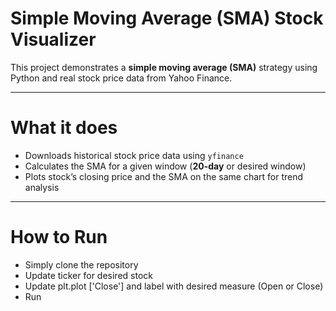 # Simple Moving Average (SMA) Stock Visualizer

This project demonstrates a **simple moving average (SMA)** strategy using Python and real stock price data from Yahoo Finance.

------------------------------------------------------

# What it does

- Downloads historical stock price data using `yfinance`
- Calculates the SMA for a given window (**20-day** or desired window)
- Plots stock’s closing price and the SMA on the same chart for trend analysis

------------------------------------------------------

# How to Run 
- Simply clone the repository
- Update ticker for desired stock 
- Update plt.plot ['Close'] and label with desired measure (Open or Close)
- Run 
